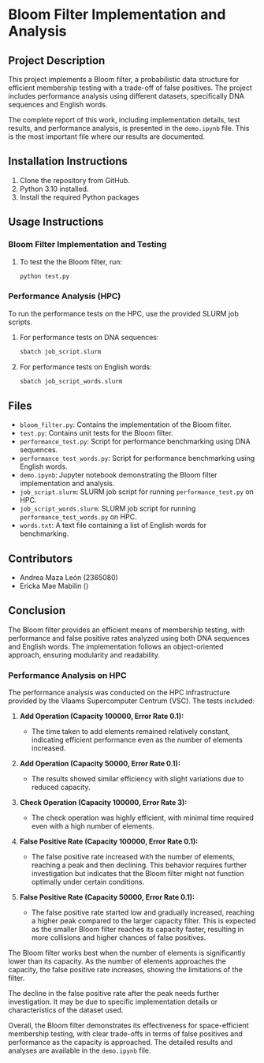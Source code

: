 # Bloom Filter Implementation and Analysis

## Project Description
This project implements a Bloom filter, a probabilistic data structure for efficient membership testing with a trade-off of false positives. The project includes performance analysis using different datasets, specifically DNA sequences and English words.

The complete report of this work, including implementation details, test results, and performance analysis, is presented in the `demo.ipynb` file. This is the most important file where our results are documented.



## Installation Instructions
1. Clone the repository from GitHub.
2. Python 3.10 installed.
3. Install the required Python packages

## Usage Instructions

### Bloom Filter Implementation and Testing
1. To test the the Bloom filter, run:
    ```bash
    python test.py
    ```

### Performance Analysis (HPC)
To run the performance tests on the HPC, use the provided SLURM job scripts.

1. For performance tests on DNA sequences:
    ```bash
    sbatch job_script.slurm
    ```
2. For performance tests on English words:
    ```bash
    sbatch job_script_words.slurm
    ```


## Files
- `bloom_filter.py`: Contains the implementation of the Bloom filter.
- `test.py`: Contains unit tests for the Bloom filter.
- `performance_test.py`: Script for performance benchmarking using DNA sequences.
- `performance_test_words.py`: Script for performance benchmarking using English words.
- `demo.ipynb`: Jupyter notebook demonstrating the Bloom filter implementation and analysis.
- `job_script.slurm`: SLURM job script for running `performance_test.py` on HPC.
- `job_script_words.slurm`: SLURM job script for running `performance_test_words.py` on HPC.
- `words.txt`: A text file containing a list of English words for benchmarking.

## Contributors
- Andrea Maza León (2365080)
- Ericka Mae Mabilin ()

## Conclusion
The Bloom filter provides an efficient means of membership testing, with performance and false positive rates analyzed using both DNA sequences and English words. The implementation follows an object-oriented approach, ensuring modularity and readability.

### Performance Analysis on HPC
The performance analysis was conducted on the HPC infrastructure provided by the Vlaams Supercomputer Centrum (VSC). The tests included:

1. **Add Operation (Capacity 100000, Error Rate 0.1):**
    - The time taken to add elements remained relatively constant, indicating efficient performance even as the number of elements increased.

2. **Add Operation (Capacity 50000, Error Rate 0.1):**
    - The results showed similar efficiency with slight variations due to reduced capacity.

3. **Check Operation (Capacity 100000, Error Rate 3):**
    - The check operation was highly efficient, with minimal time required even with a high number of elements.

4. **False Positive Rate (Capacity 100000, Error Rate 0.1):**
    - The false positive rate increased with the number of elements, reaching a peak and then declining. This behavior requires further investigation but indicates that the Bloom filter might not function optimally under certain conditions.

5. **False Positive Rate (Capacity 50000, Error Rate 0.1):**
    - The false positive rate started low and gradually increased, reaching a higher peak compared to the larger capacity filter. This is expected as the smaller Bloom filter reaches its capacity faster, resulting in more collisions and higher chances of false positives.

The Bloom filter works best when the number of elements is significantly lower than its capacity. As the number of elements approaches the capacity, the false positive rate increases, showing the limitations of the filter.

The decline in the false positive rate after the peak needs further investigation. It may be due to specific implementation details or characteristics of the dataset used.

Overall, the Bloom filter demonstrates its effectiveness for space-efficient membership testing, with clear trade-offs in terms of false positives and performance as the capacity is approached. The detailed results and analyses are available in the `demo.ipynb` file.